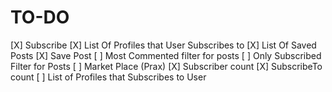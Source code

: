 # TO-DO

[X] Subscribe
[X] List Of Profiles that User Subscribes to
[X] List Of Saved Posts
[X] Save Post
[ ] Most Commented filter for posts
[ ] Only Subscribed Filter for Posts
[ ] Market Place (Prax)
[X] Subscriber count
[X] SubscribeTo count
[ ] List of Profiles that Subscribes to User
